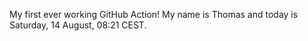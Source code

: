 My first ever working GitHub Action!
My name is Thomas and today is Saturday, 14 August, 08:21 CEST. 
